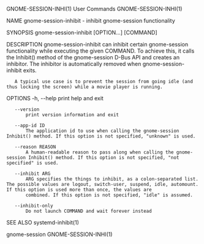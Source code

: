 GNOME-SESSION-INHI(1)                                                                           User Commands                                                                           GNOME-SESSION-INHI(1)

NAME
       gnome-session-inhibit - inhibit gnome-session functionality

SYNOPSIS
       gnome-session-inhibit [OPTION...] [COMMAND]

DESCRIPTION
       gnome-session-inhibit can inhibit certain gnome-session functionality while executing the given COMMAND. To achieve this, it calls the Inhibit() method of the gnome-session D-Bus API and creates an
       inhibitor. The inhibitor is automatically removed when gnome-session-inhibit exits.

       A typical use case is to prevent the session from going idle (and thus locking the screen) while a movie player is running.

OPTIONS
       -h, --help
           print help and exit

       --version
           print version information and exit

       --app-id ID
           The application id to use when calling the gnome-session Inhibit() method. If this option is not specified, "unknown" is used.

       --reason REASON
           A human-readable reason to pass along when calling the gnome-session Inhibit() method. If this option is not specified, "not specified" is used.

       --inhibit ARG
           ARG specifies the things to inhibit, as a colon-separated list. The possible values are logout, switch-user, suspend, idle, automount. If this option is used more than once, the values are
           combined. If this option is not specified, "idle" is assumed.

       --inhibit-only
           Do not launch COMMAND and wait forever instead

SEE ALSO
       systemd-inhibit(1)

gnome-session                                                                                                                                                                           GNOME-SESSION-INHI(1)
